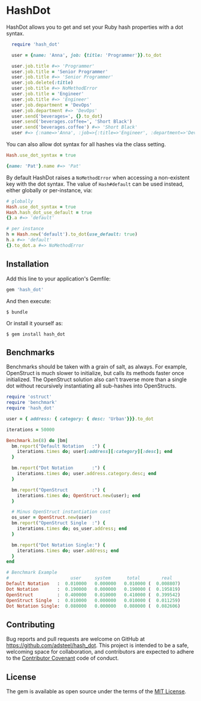 # HashDot

HashDot allows you to get and set your Ruby hash properties with a dot syntax.

```ruby
  require 'hash_dot'

  user = {name: 'Anna', job: {title: 'Programmer'}}.to_dot

  user.job.title #=> 'Programmer'
  user.job.title = 'Senior Programmer'
  user.job.title #=> 'Senior Programmer'
  user.job.delete(:title)
  user.job.title #=> NoMethodError
  user.job.title = 'Engineer'
  user.job.title #=> 'Engineer'
  user.job.department = 'DevOps'
  user.job.department #=> 'DevOps'
  user.send('beverages=', {}.to_dot)
  user.send('beverages.coffee=', 'Short Black')
  user.send('beverages.coffee') #=> 'Short Black'
  user #=> {:name=>'Anna', :job=>{:title=>'Engineer', :department=>'DevOps'}, :beverages=> { :coffee => 'Short Black'} }
```

You can also allow dot syntax for all hashes via the class setting.

```ruby
Hash.use_dot_syntax = true

{name: 'Pat'}.name #=> 'Pat'
```

By default HashDot raises a `NoMethodError` when accessing a non-existent key with the dot syntax. The value of `Hash#default` can be used instead, either globally or per-instance, via:

```ruby
# globally
Hash.use_dot_syntax = true
Hash.hash_dot_use_default = true
{}.a #=> 'default'

# per instance
h = Hash.new('default').to_dot(use_default: true)
h.a #=> 'default'
{}.to_dot.a #=> NoMethodError
```


## Installation

Add this line to your application's Gemfile:

```ruby
gem 'hash_dot'
```

And then execute:

    $ bundle

Or install it yourself as:

    $ gem install hash_dot


## Benchmarks
Benchmarks should be taken with a grain of salt, as always. For example, OpenStruct is much slower to initialize, but calls its methods faster once initialized. The OpenStruct solution also can't traverse more than a single dot without recursively instantiating all sub-hashes into OpenStructs.

```Ruby
require 'ostruct'
require 'benchmark'
require 'hash_dot'

user = { address: { category: { desc: 'Urban'}}}.to_dot

iterations = 50000

Benchmark.bm(8) do |bm|
  bm.report("Default Notation   :") {
    iterations.times do; user[:address][:category][:desc]; end
  }

  bm.report("Dot Notation       :") {
    iterations.times do; user.address.category.desc; end
  }

  bm.report("OpenStruct         :") {
    iterations.times do; OpenStruct.new(user); end
  }

  # Minus OpenStruct instantiation cost
  os_user = OpenStruct.new(user)
  bm.report("OpenStruct Single  :") {
    iterations.times do; os_user.address; end
  }

  bm.report("Dot Notation Single:") {
    iterations.times do; user.address; end
  }
end

# Benchmark Example
#                       user     system      total        real
Default Notation   :  0.010000   0.000000   0.010000 (  0.008807)
Dot Notation       :  0.190000   0.000000   0.190000 (  0.195819)
OpenStruct         :  0.400000   0.010000   0.410000 (  0.399542)
OpenStruct Single  :  0.010000   0.000000   0.010000 (  0.011259)
Dot Notation Single:  0.080000   0.000000   0.080000 (  0.082606)
```


## Contributing

Bug reports and pull requests are welcome on GitHub at https://github.com/adsteel/hash_dot. This project is intended to be a safe, welcoming space for collaboration, and contributors are expected to adhere to the [Contributor Covenant](CODE_OF_CONDUCT.md) code of conduct.


## License

The gem is available as open source under the terms of the [MIT License](http://opensource.org/licenses/MIT).
